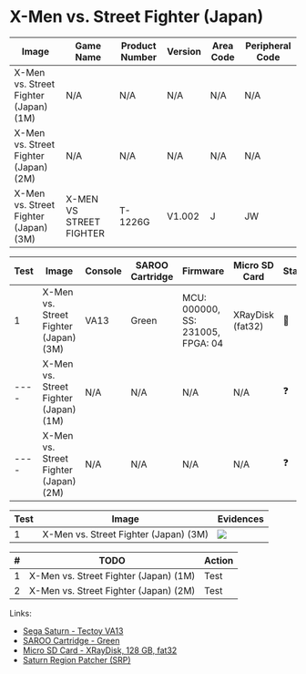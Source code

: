 # X-Men vs. Street Fighter (Japan)

| Image                                 | Game Name               | Product Number | Version | Area Code | Peripheral Code |
| ------------------------------------- | ----------------------- | -------------- | ------- | --------- | --------------- |
| X-Men vs. Street Fighter (Japan) (1M) | N/A                     | N/A            | N/A     | N/A       | N/A             |
| X-Men vs. Street Fighter (Japan) (2M) | N/A                     | N/A            | N/A     | N/A       | N/A             |
| X-Men vs. Street Fighter (Japan) (3M) | X-MEN VS STREET FIGHTER | T-1226G        | V1.002  | J         | JW              |

| Test | Image                                 | Console | SAROO Cartridge | Firmware                          | Micro SD Card    | Status     | Time Played |
| ---- | ------------------------------------- | ------- | --------------- | --------------------------------- | ---------------- | ---------- | ----------- |
| 1    | X-Men vs. Street Fighter (Japan) (3M) | VA13    | Green           | MCU: 000000, SS: 231005, FPGA: 04 | XRayDisk (fat32) | :100:      | 18 minutes  |
| ---- | X-Men vs. Street Fighter (Japan) (1M) | N/A     | N/A             | N/A                               | N/A              | :question: | N/A         |
| ---- | X-Men vs. Street Fighter (Japan) (2M) | N/A     | N/A             | N/A                               | N/A              | :question: | N/A         |

| Test | Image                                 | Evidences                                                                                        |
| ---- | ------------------------------------- | ------------------------------------------------------------------------------------------------ |
| 1    | X-Men vs. Street Fighter (Japan) (3M) | [![](https://img.youtube.com/vi/PxfKfiRbqGQ/0.jpg)](https://www.youtube.com/watch?v=PxfKfiRbqGQ) |

| #   | TODO                                  | Action |
| --- | ------------------------------------- | ------ |
| 1   | X-Men vs. Street Fighter (Japan) (1M) | Test   |
| 2   | X-Men vs. Street Fighter (Japan) (2M) | Test   |

Links:

- [Sega Saturn - Tectoy VA13](../../../Info/Consoles/VA13/README.md)
- [SAROO Cartridge - Green](../../../Info/Cartridges/RetroGameParadiseStore/1.32F/README.md)
- [Micro SD Card - XRayDisk, 128 GB, fat32](../../../Info/SdCards/XRayDisk/128GB/fat32/README.md)
- [Saturn Region Patcher (SRP)](https://segaxtreme.net/resources/saturn-region-patcher.81/download)
